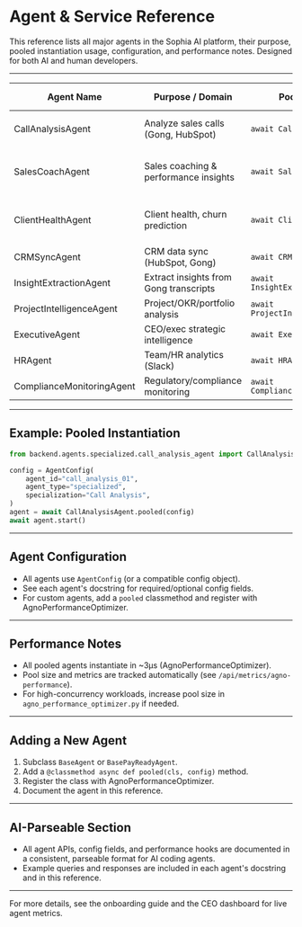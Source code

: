 # Agent & Service Reference

This reference lists all major agents in the Sophia AI platform, their purpose, pooled instantiation usage, configuration, and performance notes. Designed for both AI and human developers.

---

| Agent Name                | Purpose / Domain                        | Pooled Instantiation Example                | Config Object         | Performance Notes                |
|---------------------------|-----------------------------------------|---------------------------------------------|----------------------|----------------------------------|
| CallAnalysisAgent         | Analyze sales calls (Gong, HubSpot)     | `await CallAnalysisAgent.pooled(config)`    | `AgentConfig`        | Ultra-fast, pooled, <10μs         |
| SalesCoachAgent           | Sales coaching & performance insights   | `await SalesCoachAgent.pooled(config)`      | `AgentConfig`        | Pooled, <10μs, Snowflake support  |
| ClientHealthAgent         | Client health, churn prediction         | `await ClientHealthAgent.pooled(config)`    | `AgentConfig`        | Pooled, <10μs, Snowflake support  |
| CRMSyncAgent              | CRM data sync (HubSpot, Gong)           | `await CRMSyncAgent.pooled(config)`         | `AgentConfig`        | Pooled, <10μs                     |
| InsightExtractionAgent    | Extract insights from Gong transcripts  | `await InsightExtractionAgent.pooled(config)`| `AgentConfig`        | Pooled, <10μs                     |
| ProjectIntelligenceAgent  | Project/OKR/portfolio analysis         | `await ProjectIntelligenceAgent.pooled(config)`| `AgentConfig`      | Pooled, <10μs                     |
| ExecutiveAgent            | CEO/exec strategic intelligence        | `await ExecutiveAgent.pooled(config)`       | `AgentConfig`        | Pooled, <10μs                     |
| HRAgent                   | Team/HR analytics (Slack)              | `await HRAgent.pooled(config)`              | `AgentConfig`        | Pooled, <10μs                     |
| ComplianceMonitoringAgent | Regulatory/compliance monitoring       | `await ComplianceMonitoringAgent.pooled(config)`| `AgentConfig`    | Pooled, <10μs                     |

---

## Example: Pooled Instantiation
```python
from backend.agents.specialized.call_analysis_agent import CallAnalysisAgent, AgentConfig

config = AgentConfig(
    agent_id="call_analysis_01",
    agent_type="specialized",
    specialization="Call Analysis",
)
agent = await CallAnalysisAgent.pooled(config)
await agent.start()
```

---

## Agent Configuration
- All agents use `AgentConfig` (or a compatible config object).
- See each agent's docstring for required/optional config fields.
- For custom agents, add a `pooled` classmethod and register with AgnoPerformanceOptimizer.

---

## Performance Notes
- All pooled agents instantiate in ~3μs (AgnoPerformanceOptimizer).
- Pool size and metrics are tracked automatically (see `/api/metrics/agno-performance`).
- For high-concurrency workloads, increase pool size in `agno_performance_optimizer.py` if needed.

---

## Adding a New Agent
1. Subclass `BaseAgent` or `BasePayReadyAgent`.
2. Add a `@classmethod async def pooled(cls, config)` method.
3. Register the class with AgnoPerformanceOptimizer.
4. Document the agent in this reference.

---

## AI-Parseable Section
- All agent APIs, config fields, and performance hooks are documented in a consistent, parseable format for AI coding agents.
- Example queries and responses are included in each agent's docstring and in this reference.

---

For more details, see the onboarding guide and the CEO dashboard for live agent metrics.
